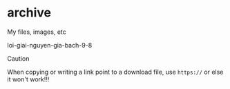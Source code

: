 # archive
My files, images, etc

loi-giai-nguyen-gia-bach-9-8

> [!CAUTION]
> When copying or writing a link point to a download file, use `https://` or else it won't work!!!
